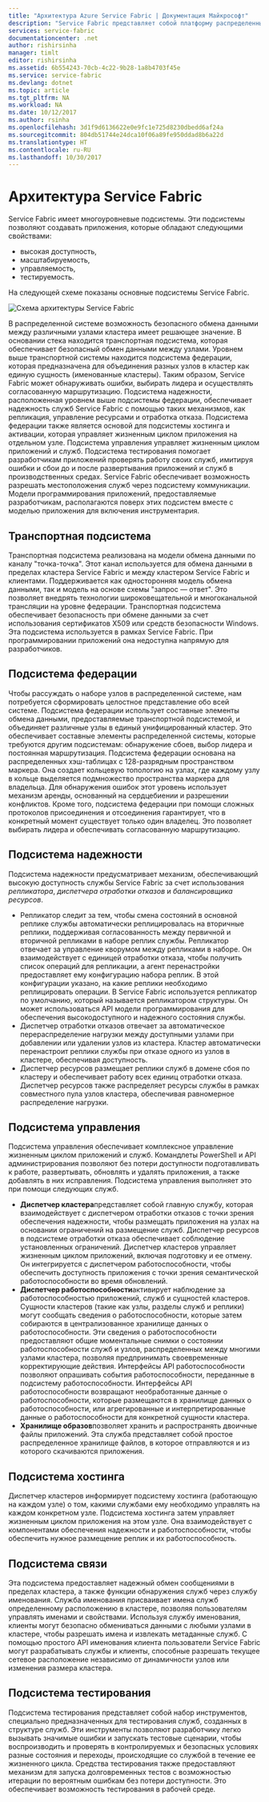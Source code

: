 ```yaml
---
title: "Архитектура Azure Service Fabric | Документация Майкрософт"
description: "Service Fabric представляет собой платформу распределенных систем, используемых для создания масштабируемых, надежных и легко управляемых приложений в облаке. В настоящей статье освещается архитектура структуры служб."
services: service-fabric
documentationcenter: .net
author: rishirsinha
manager: timlt
editor: rishirsinha
ms.assetid: 6b554243-70cb-4c22-9b28-1a8b4703f45e
ms.service: service-fabric
ms.devlang: dotnet
ms.topic: article
ms.tgt_pltfrm: NA
ms.workload: NA
ms.date: 10/12/2017
ms.author: rsinha
ms.openlocfilehash: 3d1f9d6136622e0e9fc1e725d8230dbedd6af24a
ms.sourcegitcommit: 804db51744e24dca10f06a89fe950ddad8b6a22d
ms.translationtype: HT
ms.contentlocale: ru-RU
ms.lasthandoff: 10/30/2017
---
```

# <a name="service-fabric-architecture"></a>Архитектура Service Fabric
Service Fabric имеет многоуровневые подсистемы. Эти подсистемы позволяют создавать приложения, которые обладают следующими свойствами:

* высокая доступность,
* масштабируемость,
* управляемость,
* тестируемость.

На следующей схеме показаны основные подсистемы Service Fabric.

![Схема архитектуры Service Fabric](media/service-fabric-architecture/service-fabric-architecture.png)

В распределенной системе возможность безопасного обмена данными между различными узлами кластера имеет решающее значение. В основании стека находится транспортная подсистема, которая обеспечивает безопасный обмен данными между узлами. Уровнем выше транспортной системы находится подсистема федерации, которая предназначена для объединения разных узлов в кластер как единую сущность (именованные кластеры). Таким образом, Service Fabric может обнаруживать ошибки, выбирать лидера и осуществлять согласованную маршрутизацию. Подсистема надежности, расположенная уровнем выше подсистемы федерации, обеспечивает надежность служб Service Fabric с помощью таких механизмов, как репликация, управление ресурсами и отработка отказа. Подсистема федерации также является основой для подсистемы хостинга и активации, которая управляет жизненным циклом приложения на отдельном узле. Подсистема управления управляет жизненным циклом приложений и служб. Подсистема тестирования помогает разработчикам приложений проверять работу своих служб, имитируя ошибки и сбои до и после развертывания приложений и служб в производственных средах. Service Fabric обеспечивает возможность разрешать местоположения служб через подсистему коммуникации. Модели программирования приложений, предоставляемые разработчикам, располагаются поверх этих подсистем вместе с моделью приложения для включения инструментария.

## <a name="transport-subsystem"></a>Транспортная подсистема
Транспортная подсистема реализована на модели обмена данными по каналу "точка-точка". Этот канал используется для обмена данными в пределах кластера Service Fabric и между кластером Service Fabric и клиентами. Поддерживается как односторонняя модель обмена данными, так и модель на основе схемы "запрос — ответ". Это позволяет внедрять технологии широковещательной и многоканальной трансляции на уровне федерации. Транспортная подсистема обеспечивает безопасность при обмене данными за счет использования сертификатов X509 или средств безопасности Windows. Эта подсистема используется в рамках Service Fabric. При программировании приложений она недоступна напрямую для разработчиков.

## <a name="federation-subsystem"></a>Подсистема федерации
Чтобы рассуждать о наборе узлов в распределенной системе, нам потребуется сформировать целостное представление обо всей системе. Подсистема федерации использует составные элементы обмена данными, предоставляемые транспортной подсистемой, и объединяет различные узлы в единый унифицированный кластер. Это обеспечивает составные элементы распределенной системы, которые требуются другим подсистемам: обнаружение сбоев, выбор лидера и постоянная маршрутизация. Подсистема федерации основана на распределенных хэш-таблицах с 128-разрядным пространством маркера. Она создает кольцевую топологию на узлах, где каждому узлу в кольце выделяется подмножество пространства маркера для владельца. Для обнаружения ошибок этот уровень использует механизм аренды, основанный на сердцебиении и разрешении конфликтов. Кроме того, подсистема федерации при помощи сложных протоколов присоединения и отсоединения гарантирует, что в конкретный момент существует только один владелец. Это позволяет выбирать лидера и обеспечивать согласованную маршрутизацию.

## <a name="reliability-subsystem"></a>Подсистема надежности
Подсистема надежности предусматривает механизм, обеспечивающий высокую доступность службы Service Fabric за счет использования *репликатора*, *диспетчера отработки отказов* и *балансировщика ресурсов*.

* Репликатор следит за тем, чтобы смена состояний в основной реплике службы автоматически реплицировалась на вторичные реплики, поддерживая согласованность между первичной и вторичной репликами в наборе реплик службы. Репликатор отвечает за управление кворумом между репликами в наборе. Он взаимодействует с единицей отработки отказа, чтобы получить список операций для репликации, а агент перенастройки предоставляет ему конфигурацию набора реплик. В этой конфигурации указано, на какие реплики необходимо реплицировать операции. В Service Fabric используется репликатор по умолчанию, который называется репликатором структуры. Он может использоваться API модели программирования для обеспечения высокодоступного и надежного состояния службы.
* Диспетчер отработки отказов отвечает за автоматическое перераспределение нагрузки между доступными узлами при добавлении или удалении узлов из кластера. Кластер автоматически перенастроит реплики службы при отказе одного из узлов в кластере, обеспечивая доступность.
* Диспетчер ресурсов размещает реплики служб в домене сбоя по кластеру и обеспечивает работу всех единиц отработки отказа. Диспетчер ресурсов также распределяет ресурсы службы в рамках совместного пула узлов кластера, обеспечивая равномерное распределение нагрузки.

## <a name="management-subsystem"></a>Подсистема управления
Подсистема управления обеспечивает комплексное управление жизненным циклом приложений и служб. Командлеты PowerShell и API администрирования позволяют без потери доступности подготавливать к работе, развертывать, обновлять и удалять приложения, а также добавлять в них исправления. Подсистема управления выполняет это при помощи следующих служб.

* **Диспетчер кластера**представляет собой главную службу, которая взаимодействует с диспетчером отработки отказов с точки зрения обеспечения надежности, чтобы размещать приложения на узлах на основании ограничений на размещение служб. Диспетчер ресурсов в подсистеме отработки отказа обеспечивает соблюдение установленных ограничений. Диспетчер кластеров управляет жизненным циклом приложений, включая подготовку и ее отмену. Он интегрируется с диспетчером работоспособности, чтобы обеспечить доступность приложения с точки зрения семантической работоспособности во время обновлений.
* **Диспетчер работоспособности**активирует наблюдение за работоспособностью приложений, служб и сущностей кластеров. Сущности кластеров (такие как узлы, разделы служб и реплики) могут сообщать сведения о работоспособности, которые затем собираются в централизованное хранилище данных о работоспособности. Эти сведения о работоспособности предоставляют общие моментальные снимки о состоянии работоспособности служб и узлов, распределенных между многими узлами кластера, позволяя предпринимать своевременные корректирующие действия. Интерфейсы API работоспособности позволяют опрашивать события работоспособности, переданные в подсистему работоспособности. Интерфейсы API работоспособности возвращают необработанные данные о работоспособности, которые размещаются в хранилище данных о работоспособности, или агрегированные и интерпретированные данные о работоспособности для конкретной сущности кластера.
* **Хранилище образов**позволяет хранить и распространять двоичные файлы приложений. Эта служба представляет собой простое распределенное хранилище файлов, в которое отправляются и из которого скачиваются приложения.

## <a name="hosting-subsystem"></a>Подсистема хостинга
Диспетчер кластеров информирует подсистему хостинга (работающую на каждом узле) о том, какими службами ему необходимо управлять на каждом конкретном узле. Подсистема хостинга затем управляет жизненным циклом приложения на этом узле. Она взаимодействует с компонентами обеспечения надежности и работоспособности, чтобы обеспечить нужное размещение реплик и их работоспособность.

## <a name="communication-subsystem"></a>Подсистема связи
Эта подсистема предоставляет надежный обмен сообщениями в пределах кластера, а также функции обнаружения служб через службу именования. Служба именования присваивает имена служб определенному расположению в кластере, позволяя пользователям управлять именами и свойствами. Используя службу именования, клиенты могут безопасно обмениваться данными с любыми узлами в кластере, чтобы разрешать имена и извлекать метаданные служб. С помощью простого API именования клиента пользователи Service Fabric могут разрабатывать службы и клиенты, способные разрешать текущее сетевое расположение независимо от динамичности узлов или изменения размера кластера.

## <a name="testability-subsystem"></a>Подсистема тестирования
Подсистема тестирования представляет собой набор инструментов, специально предназначенных для тестирования служб, созданных в структуре служб. Эти инструменты позволяют разработчику легко вызывать значимые ошибки и запускать тестовые сценарии, чтобы воспроизводить и проверять в контролируемых и безопасных условиях разные состояния и переходы, происходящие со службой в течение ее жизненного цикла. Средства тестирования также предоставляют механизм для запуска долговременных тестов с возможностью итерации по вероятным ошибкам без потери доступности. Это обеспечивает возможность тестирования в рабочей среде.

